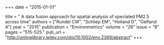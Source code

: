 +++
date = "2015-01-01"

title = " A data fusion approach for spatial analysis of speciated PM2.5 across time"
authors = ["Rundel CW", "Schliep EM", "Holland D", "Gelfand A"]
year = "2015"
publication = "Environmetrics"
volume = "26"
issue  = "8"
pages  = "515-525."
pub_url = "http://onlinelibrary.wiley.com/doi/10.1002/env.2369/abstract"
+++
